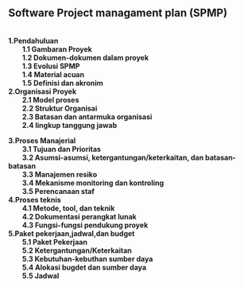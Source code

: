 **<h2>Software Project managament plan (SPMP)</h2>**<br>
**1.Pendahuluan**<br>
		&emsp;&emsp;**1.1 Gambaran Proyek**<br>
		&emsp;&emsp;**1.2 Dokumen-dokumen dalam proyek**<br>
		&emsp;&emsp;**1.3 Evolusi SPMP**<br>
		&emsp;&emsp;**1.4 Material acuan**<br>
		&emsp;&emsp;**1.5 Definisi dan akronim**<br>
	**2.Organisasi Proyek**<br>
		&emsp;&emsp;**2.1 Model proses**<br>
		&emsp;&emsp;**2.2 Struktur Organisai**<br>
		&emsp;&emsp;**2.3 Batasan dan antarmuka organisasi**<br>
		&emsp;&emsp;**2.4 lingkup tanggung jawab**<br>
	

**3.Proses Manajerial** <br>
	&emsp;&emsp;**3.1 Tujuan dan Prioritas**<br>
	&emsp;&emsp;**3.2 Asumsi-asumsi, ketergantungan/keterkaitan, dan batasan-batasan**<br>
	&emsp;&emsp;**3.3 Manajemen resiko**<br>
	&emsp;&emsp;**3.4 Mekanisme monitoring dan kontroling**<br>
	&emsp;&emsp;**3.5 Perencanaan staf**<br>
**4.Proses teknis**<br>
	&emsp;&emsp;**4.1 Metode, tool, dan teknik**<br>
	&emsp;&emsp;**4.2 Dokumentasi perangkat lunak**<br>
	&emsp;&emsp;**4.3 Fungsi-fungsi pendukung proyek**<br>
**5.Paket pekerjaan,jadwal,dan budget**<br>
	&emsp;&emsp;**5.1 Paket Pekerjaan**<br>
	&emsp;&emsp;**5.2 Ketergantungan/Keterkaitan**<br>
 	&emsp;&emsp;**5.3 Kebutuhan-kebuthan sumber daya**<br>
 	&emsp;&emsp;**5.4 Alokasi bugdet dan sumber daya**<br>
 	&emsp;&emsp;**5.5 Jadwal**<br>
